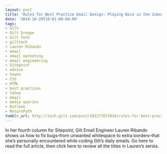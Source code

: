 ```yaml
---
layout: post
title: 'Rules for Best Practice Email Design: Playing Nice in the Inbox'
date: '2014-10-29T16:01:00-04:00'
tags:
- Gilt
- Gilt Groupe
- Gilt Tech
- gilttech
- Lauren Ribando
- email
- email marketing
- email engineering
- Sitepoint
- advice
- howto
- CSS
- HTML
- best practices
- Yahoo
- Gmail
- media queries
- Outlook
- ReturnPath
tumblr_url: http://tech.gilt.com/post/101277673919/rules-for-best-practice-email-design-playing-nice
---
```


In her fourth column for Sitepoint, Gilt Email Engineer Lauren Ribando shows us how to fix bugs–from unwanted whitespace to extra borders–that she’s personally encountered while coding Gilt’s daily emails. Go here to read the full article, then click here to review all the titles in Lauren’s series.
